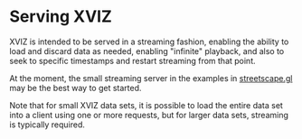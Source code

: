 # Serving XVIZ

XVIZ is intended to be served in a streaming fashion, enabling the ability to load and discard data
as needed, enabling "infinite" playback, and also to seek to specific timestamps and restart
streaming from that point.

At the moment, the small streaming server in the examples in
[streetscape.gl](https://github.com/uber/streetscape.gl) may be the best way to get started.

Note that for small XVIZ data sets, it is possible to load the entire data set into a client using
one or more requests, but for larger data sets, streaming is typically required.
